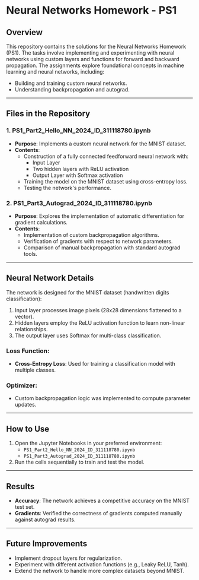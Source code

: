 # Neural Networks Homework - PS1

## Overview
This repository contains the solutions for the Neural Networks Homework (PS1). The tasks involve implementing and experimenting with neural networks using custom layers and functions for forward and backward propagation. The assignments explore foundational concepts in machine learning and neural networks, including:
- Building and training custom neural networks.
- Understanding backpropagation and autograd.

---

## Files in the Repository

### 1. **PS1_Part2_Hello_NN_2024_ID_311118780.ipynb**
- **Purpose**: Implements a custom neural network for the MNIST dataset.
- **Contents**:
  - Construction of a fully connected feedforward neural network with:
    - Input Layer
    - Two hidden layers with ReLU activation
    - Output Layer with Softmax activation
  - Training the model on the MNIST dataset using cross-entropy loss.
  - Testing the network's performance.

### 2. **PS1_Part3_Autograd_2024_ID_311118780.ipynb**
- **Purpose**: Explores the implementation of automatic differentiation for gradient calculations.
- **Contents**:
  - Implementation of custom backpropagation algorithms.
  - Verification of gradients with respect to network parameters.
  - Comparison of manual backpropagation with standard autograd tools.

---

## Neural Network Details
The network is designed for the MNIST dataset (handwritten digits classification):
1. Input layer processes image pixels (28x28 dimensions flattened to a vector).
2. Hidden layers employ the ReLU activation function to learn non-linear relationships.
3. The output layer uses Softmax for multi-class classification.

### Loss Function:
- **Cross-Entropy Loss**: Used for training a classification model with multiple classes.

### Optimizer:
- Custom backpropagation logic was implemented to compute parameter updates.

---

## How to Use

1. Open the Jupyter Notebooks in your preferred environment:
   - `PS1_Part2_Hello_NN_2024_ID_311118780.ipynb`
   - `PS1_Part3_Autograd_2024_ID_311118780.ipynb`
2. Run the cells sequentially to train and test the model.

---

## Results

- **Accuracy**: The network achieves a competitive accuracy on the MNIST test set.
- **Gradients**: Verified the correctness of gradients computed manually against autograd results.

---

## Future Improvements

- Implement dropout layers for regularization.
- Experiment with different activation functions (e.g., Leaky ReLU, Tanh).
- Extend the network to handle more complex datasets beyond MNIST.
